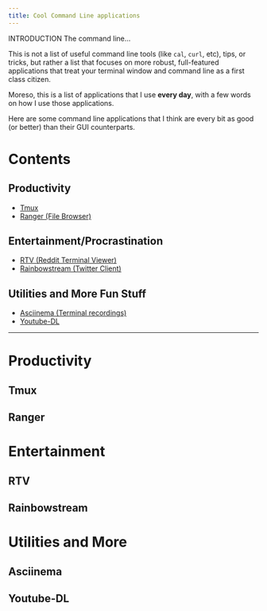 ```yaml
---
title: Cool Command Line applications
---
```


INTRODUCTION
The command line...

This is not a list of useful command line tools (like `cal`, `curl`, etc), tips,
or tricks, but rather a list that focuses on more robust, full-featured applications
that treat your terminal window and command line as a first class citizen.

Moreso, this is a list of applications that I use **every day**, with a few words on
how I use those applications.

Here are some command line applications that I think are every bit as good (or
better) than their GUI counterparts.

# Contents

## Productivity
* [Tmux](#tmux)
* [Ranger (File Browser)](#ranger)

## Entertainment/Procrastination
* [RTV (Reddit Terminal Viewer)](#rtv)
* [Rainbowstream (Twitter Client)](#rainbowstream)

## Utilities and More Fun Stuff
* [Asciinema (Terminal recordings)](#asciinema)
* [Youtube-DL]($youtube-dl)
---

# Productivity

## Tmux

## Ranger

# Entertainment

## RTV

## Rainbowstream

# Utilities and More

## Asciinema

## Youtube-DL
